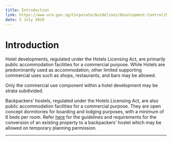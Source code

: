 ```yaml
---
title: Introduction
link: https://www.ura.gov.sg/Corporate/Guidelines/Development-Control/Non-Residential/Hotel/Introduction
date: 5 July 2019
---
```


# Introduction

Hotel developments, regulated under the Hotels Licensing Act, are primarily public accommodation facilities for a commercial purpose. While Hotels are predominantly used as accommodation, other limited supporting commercial uses such as shops, restaurants, and bars may be allowed.

Only the commercial use component within a hotel development may be strata subdivided.

Backpackers’ hostels, regulated under the Hotels Licensing Act, are also public accommodation facilities for a commercial purpose. They are open concept dormitories for boarding and lodging purposes, with a minimum of 6 beds per room. Refer [here](https://www.ura.gov.sg/Corporate/Property/Business/Change-Use-of-Property-for-Business/Assessment-Criteria) for the guidelines and requirements for the conversion of an existing property to a backpackers’ hostel which may be allowed on temporary planning permission.

---


